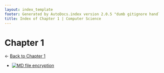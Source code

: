 ```yaml
---
layout: index_template
footer: Generated by AutoDocs.index version 2.0.5 "dumb gitignore handling is gone?" ⓒ Starwort, 2020
title: Index of Chapter 1 | Computer Science
---
```


# Chapter 1

← [Back to Chapter 1](..)

- [![MD file](https://img.icons8.com/windows/512/4a90e2/regular-document.png) encryption](Paper_1/section_3/chapter_1/encryption.md)
